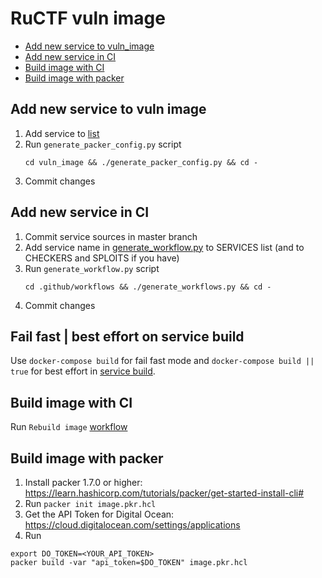 # RuCTF vuln image

* [Add new service to vuln_image](#Add-new-service-to-vuln-image)
* [Add new service in CI](#Add-new-service-in-CI)
* [Build image with CI](#Build-image-with-CI)
* [Build image with packer](#Build-image-with-packer)

## Add new service to vuln image

1. Add service to [list](https://github.com/HackerDom/ructf-2023/blob/3c03d9c57e90b20869a1416f1b40edecf534aaa3/vuln_image/generate_packer_config.py#L3)
1. Run `generate_packer_config.py` script
    ```shell
    cd vuln_image && ./generate_packer_config.py && cd -
    ```
1. Commit changes 

## Add new service in CI

1. Commit service sources in master branch
1. Add service name in [generate_workflow.py](https://github.com/HackerDom/ructf-2023/blob/39cadaa2dd9e7803249c85a9df2f6be1303e0e3e/.github/workflows/generate_workflows.py#L4) to SERVICES list (and to CHECKERS and SPLOITS if you have)
1. Run `generate_workflow.py` script
    ```shell
    cd .github/workflows && ./generate_workflows.py && cd -
    ```
1. Commit changes

## Fail fast | best effort on service build

Use `docker-compose build` for fail fast mode and `docker-compose build || true` for best effort in [service build](https://github.com/HackerDom/ructf-2023/blob/3c03d9c57e90b20869a1416f1b40edecf534aaa3/vuln_image/generate_packer_config.py#L134).

## Build image with CI

Run `Rebuild image` [workflow](https://github.com/HackerDom/ructf-2023/actions/workflows/rebuild_image.yml)

## Build image with packer

1. Install packer 1.7.0 or higher: https://learn.hashicorp.com/tutorials/packer/get-started-install-cli#
1. Run `packer init image.pkr.hcl`
1. Get the API Token for Digital Ocean: https://cloud.digitalocean.com/settings/applications
1. Run
```shell
export DO_TOKEN=<YOUR_API_TOKEN>
packer build -var "api_token=$DO_TOKEN" image.pkr.hcl
```
